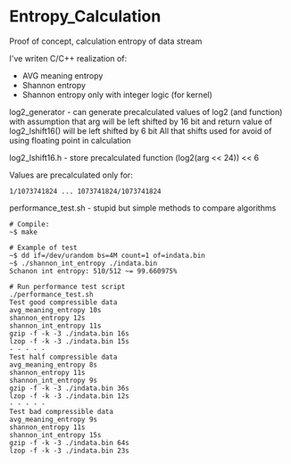 # Entropy_Calculation
Proof of concept, calculation entropy of data stream

I've writen C/C++ realization of:
- AVG meaning entropy
- Shannon entropy
- Shannon entropy only with integer logic (for kernel)

log2_generator - can generate precalculated values of log2 (and function)
with assumption that arg will be left shifted by 16 bit
and return value of log2_lshift16() will be left shifted by 6 bit
All that shifts used for avoid of using floating point in calculation

log2_lshift16.h - store precalculated function (log2(arg << 24)) << 6

Values are precalculated only for:
```
1/1073741824 ... 1073741824/1073741824
```

performance_test.sh - stupid but simple methods to compare algorithms

```
# Compile:
~$ make

# Example of test
~$ dd if=/dev/urandom bs=4M count=1 of=indata.bin
~$ ./shannon_int_entropy ./indata.bin
Schanon int entropy: 510/512 ~= 99.660975%

# Run performance test script
./performance_test.sh
Test good compressible data
avg_meaning_entropy 10s
shannon_entropy 12s
shannon_int_entropy 11s
gzip -f -k -3 ./indata.bin 16s
lzop -f -k -3 ./indata.bin 15s
- - - - -
Test half compressible data
avg_meaning_entropy 8s
shannon_entropy 11s
shannon_int_entropy 9s
gzip -f -k -3 ./indata.bin 36s
lzop -f -k -3 ./indata.bin 12s
- - - - -
Test bad compressible data
avg_meaning_entropy 9s
shannon_entropy 11s
shannon_int_entropy 15s
gzip -f -k -3 ./indata.bin 64s
lzop -f -k -3 ./indata.bin 23s
```
